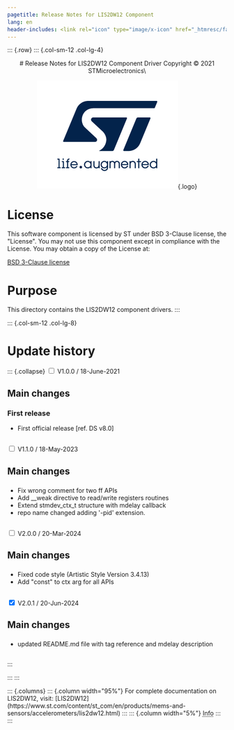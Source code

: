 ```yaml
---
pagetitle: Release Notes for LIS2DW12 Component
lang: en
header-includes: <link rel="icon" type="image/x-icon" href="_htmresc/favicon.png" />
---
```


::: {.row}
::: {.col-sm-12 .col-lg-4}

<center>
# Release Notes for LIS2DW12 Component Driver
Copyright &copy; 2021 STMicroelectronics\

[![ST logo](_htmresc/st_logo_2020.png)](https://www.st.com){.logo}
</center>

# License

This software component is licensed by ST under BSD 3-Clause license, the "License".
You may not use this component except in compliance with the License. You may obtain a copy of the License at:

[BSD 3-Clause license](https://opensource.org/licenses/BSD-3-Clause)

# Purpose

This directory contains the LIS2DW12 component drivers.
:::

::: {.col-sm-12 .col-lg-8}
# Update history

::: {.collapse}
<input type="checkbox" id="collapse-section1" aria-hidden="true">
<label for="collapse-section1" aria-hidden="true">V1.0.0 / 18-June-2021</label>
<div>

## Main changes

### First release

- First official release [ref. DS v8.0]

##
</div>

<input type="checkbox" id="collapse-section2" aria-hidden="true">
<label for="collapse-section2" aria-hidden="true">V1.1.0 / 18-May-2023</label>
<div>

## Main changes

###

- Fix wrong comment for two ff APIs
- Add __weak directive to read/write registers routines
- Extend stmdev_ctx_t structure with mdelay callback
- repo name changed adding '-pid' extension.

##

</div>

<input type="checkbox" id="collapse-section3" aria-hidden="true">
<label for="collapse-section3" aria-hidden="true">V2.0.0 / 20-Mar-2024</label>
<div>

## Main changes

###

- Fixed code style (Artistic Style Version 3.4.13)
- Add "const" to ctx arg for all APIs

##

</div>

<input type="checkbox" id="collapse-section4" checked aria-hidden="true">
<label for="collapse-section4" aria-hidden="true">V2.0.1 / 20-Jun-2024</label>
<div>

## Main changes

###

- updated README.md file with tag reference and mdelay description

##

</div>
:::


:::
:::

<footer class="sticky">
::: {.columns}
::: {.column width="95%"}
For complete documentation on LIS2DW12,
visit:
[LIS2DW12](https://www.st.com/content/st_com/en/products/mems-and-sensors/accelerometers/lis2dw12.html)
:::
::: {.column width="5%"}
<abbr title="Based on template cx566953 version 2.0">Info</abbr>
:::
:::
</footer>
